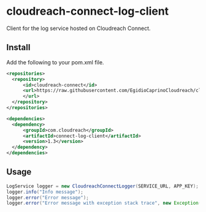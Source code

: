 # cloudreach-connect-log-client
Client for the log service hosted on Cloudreach Connect.

## Install

Add the following to your pom.xml file.

``` xml
<repositories>
  <repository>
      <id>cloudreach-connect</id>
      <url>https://raw.githubusercontent.com/EgidioCaprinoCloudreach/cloudreach-connect-log-client/mvn-repo/
      </url>
  </repository>
</repositories>

<dependencies>
  <dependency>
      <groupId>com.cloudreach</groupId>
      <artifactId>connect-log-client</artifactId>
      <version>1.3</version>
  </dependency>
</dependencies>
```
## Usage

``` java
LogService logger = new CloudreachConnectLogger(SERVICE_URL, APP_KEY);
logger.info("Info message");
logger.error("Error message");
logger.error("Error message with exception stack trace", new Exception());
```
